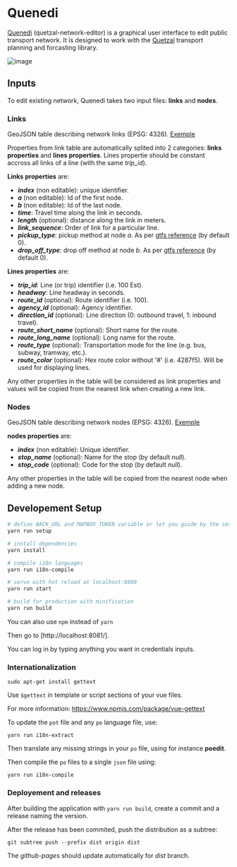 # Quenedi

[Quenedi](https://systragroup.github.io/quetzal-network-editor/) (quetzal-network-editor) is a graphical user interface to edit public transport network. It is designed to work with the [Quetzal](https://github.com/systragroup/quetzal) transport planning and forcasting library.  

![image](https://user-images.githubusercontent.com/56046851/191356410-8f8b0540-684f-42e0-8740-42b41049481d.png)

## Inputs 

To edit existing network, Quenedi takes two input files: **links** and **nodes**.

### Links

GeoJSON table describing network links (EPSG: 4326). [Exemple](static/links_exemple.geojson)

Properties from link table are automatically splited into 2 categories: **links properties** and **lines properties**. Lines propertie should be constant accross all links of a line (with the same *trip_id*).

**Links properties** are:
- ***index*** (non editable): unique identifier.
- ***a*** (non editable): Id of the first node.
- ***b*** (non editable): Id of the last node.
- ***time***: Travel time along the link in seconds.
- ***length*** (optional): distance along the link in meters.
- ***link_sequence***: Order of link for a particular line.
- ***pickup_type***: pickup method at node *a*. As per [gtfs reference](https://developers.google.com/transit/gtfs/reference) (by default 0).
- ***drop_off_type***: drop off method at node *b*. As per [gtfs reference](https://developers.google.com/transit/gtfs/reference) (by default 0).

**Lines properties** are:
- ***trip_id***: Line (or trip) identifier (i.e. 100 Est).
- ***headway***: Line headway in seconds.
- ***route_id*** (optional): Route identifier (i.e. 100).
- ***agency_id*** (optional): Agency identifier.
- ***direction_id*** (optional): Line direction (0: outbound travel, 1: inbound travel).
- ***route_short_name*** (optional): Short name for the route.
- ***route_long_name*** (optional): Long name for the route.
- ***route_type*** (optional): Transportation mode for the line (e.g. bus, subway, tramway, etc.).
- ***route_color*** (optional): Hex route color without '#' (i.e. 4287f5). Will be used for displaying lines.

Any other properties in the table will be considered as link properties and values will be copied from the nearest link when creating a new link.

### Nodes

GeoJSON table describing network nodes (EPSG: 4326). [Exemple](static/nodes_exemple.geojson)

**nodes properties** are:
- ***index*** (non editable): Unique identifier.
- ***stop_name*** (optional): Name for the stop (by default *null*).
- ***stop_code*** (optional): Code for the stop (by default *null*).

Any other properties in the table will be copied from the nearest node when adding a new node.

## Developement Setup 

```sh
# define BACK_URL and MAPBOX_TOKEN variable or let you guide by the setup
yarn run setup

# install dependencies
yarn install

# compile i18n languages
yarn run i18n-compile

# serve with hot reload at localhost:8080
yarn run start

# build for production with minification
yarn run build
```

You can also use `npm` instead of `yarn`

Then go to [http://localhost:8081/].

You can log in by typing anything you want in credentials inputs.

### Internationalization

```
sudo apt-get install gettext
```

Use `$gettext` in template or script sections of your vue files.

For more information: https://www.npmjs.com/package/vue-gettext

To update the `pot` file and any `po` language file, use:
```
yarn run i18n-extract
```

Then translate any missing strings in your `po` file, using for instance **poedit**.

Then compile the `po` files to a single `json` file using:
```
yarn run i18n-compile
```

### Deployement and releases 
After building the application with `yarn run build`, create a commit and a release naming the version.

After the release has been commited, push the distribution as a subtree:
```
git subtree push --prefix dist origin dist
```

The *github-pages* should update automatically for *dist* branch.
